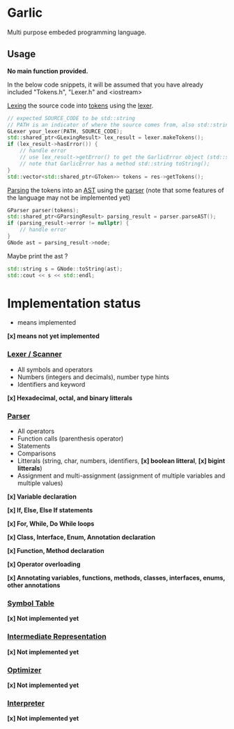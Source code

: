 # Garlic
Multi purpose embeded programming language.

## Usage
**No main function provided.**

In the below code snippets, it will be assumed that you have already included "Tokens.h", "Lexer.h" and \<iostream\>

[Lexing](https://en.wikipedia.org/wiki/Lexical_analysis) the source code into [tokens](https://en.wikipedia.org/wiki/Lexical_analysis#Token) using the [lexer](https://en.wikipedia.org/wiki/Lexical_analysis#Scanner).
```cpp
// expected SOURCE_CODE to be std::string
// PATH is an indicator of where the source comes from, also std::string
GLexer your_lexer(PATH, SOURCE_CODE);
std::shared_ptr<GLexingResult> lex_result = lexer.makeTokens();
if (lex_result->hasError()) {
    // handle error
    // use lex_result->getError() to get the GarlicError object (std::shared_ptr<GarlicError>)
    // note that GarlicError has a method std::string toString();
}
std::vector<std::shared_ptr<GToken>> tokens = res->getTokens();
```
[Parsing](https://en.wikipedia.org/wiki/Parsing) the tokens into an [AST](https://en.wikipedia.org/wiki/Abstract_syntax_tree) using the [parser](https://en.wikipedia.org/wiki/Parsing#Parser) (note that some features of the language may not be implemented yet)
```cpp
GParser parser(tokens);
std::shared_ptr<GParsingResult> parsing_result = parser.parseAST();
if (parsing_result->error != nullptr) {
    // handle error
}
GNode ast = parsing_result->node;
```
Maybe print the ast ?
```cpp
std::string s = GNode::toString(ast);
std::cout << s << std::endl;
```

# Implementation status
- means implemented

**[x] means not yet implemented**

### [Lexer / Scanner](https://en.wikipedia.org/wiki/Lexical_analysis#Scanner)
- All symbols and operators
- Numbers (integers and decimals), number type hints
- Identifiers and keyword

**[x] Hexadecimal, octal, and binary litterals**

### [Parser](https://en.wikipedia.org/wiki/Parsing#Parser)
- All operators
- Function calls (parenthesis operator)
- Statements
- Comparisons
- Litterals (string, char, numbers, identifiers, **[x] boolean litteral**, **[x] bigint litterals**)
- Assignment and multi-assignment (assignment of multiple variables and multiple values)

**[x] Variable declaration**

**[x] If, Else, Else If statements**

**[x] For, While, Do While loops**

**[x] Class, Interface, Enum, Annotation declaration**

**[x] Function, Method declaration**

**[x] Operator overloading**

**[x] Annotating variables, functions, methods, classes, interfaces, enums, other annotations**

### [Symbol Table](https://en.wikipedia.org/wiki/Symbol_table)
**[x] Not implemented yet**

### [Intermediate Representation](https://en.wikipedia.org/wiki/Intermediate_representation#Intermediate_representation)
**[x] Not implemented yet**

### [Optimizer](https://en.wikipedia.org/wiki/Program_optimization)
**[x] Not implemented yet**

### [Interpreter](https://en.wikipedia.org/wiki/Interpreter_(computing))
**[x] Not implemented yet**
